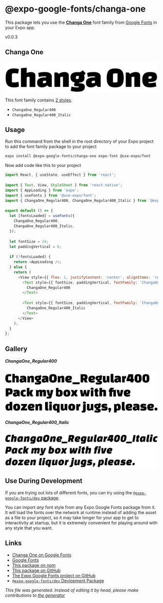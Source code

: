 # @expo-google-fonts/changa-one

This package lets you use the [**Changa One**](https://fonts.google.com/specimen/Changa+One) font family from [Google Fonts](https://fonts.google.com/) in your Expo app.

v0.0.3

## Changa One

![Changa One](./font-family.png)

This font family contains [2 styles](#gallery).

- `ChangaOne_Regular400`
- `ChangaOne_Regular400_Italic`

## Usage

Run this command from the shell in the root directory of your Expo project to add the font family package to your project
```sh
expo install @expo-google-fonts/changa-one expo-font @use-expo/font
```

Now add code like this to your project
```js
import React, { useState, useEffect } from 'react';

import { Text, View, StyleSheet } from 'react-native';
import { AppLoading } from 'expo';
import { useFonts } from '@use-expo/font';
import { ChangaOne_Regular400, ChangaOne_Regular400_Italic } from '@expo-google-fonts/changa-one';

export default () => {
  let [fontsLoaded] = useFonts({
    ChangaOne_Regular400,
    ChangaOne_Regular400_Italic,
  });

  let fontSize = 24;
  let paddingVertical = 6;

  if (!fontsLoaded) {
    return <AppLoading />;
  } else {
    return (
      <View style={{ flex: 1, justifyContent: 'center', alignItems: 'center' }}>
        <Text style={{ fontSize, paddingVertical, fontFamily: 'ChangaOne_Regular400' }}>
          ChangaOne_Regular400
        </Text>

        <Text style={{ fontSize, paddingVertical, fontFamily: 'ChangaOne_Regular400_Italic' }}>
          ChangaOne_Regular400_Italic
        </Text>
      </View>
    );
  }
};

```

## Gallery

##### ChangaOne_Regular400
![ChangaOne_Regular400](./55a043f0a2eb34269cfb137a6203fdc338019e9bdaabee1e685c6b37495cb962.ttf.png)

##### ChangaOne_Regular400_Italic
![ChangaOne_Regular400_Italic](./241077b802e7b6209a41ea93aae98aa81d9f09e6f78fce924c863af6ca96b529.ttf.png)


## Use During Development

If you are trying out lots of different fonts, you can try using the [`@expo-google-fonts/dev` package](https://github.com/expo/google-fonts/tree/master/font-packages/dev#readme).

You can import *any* font style from any Expo Google Fonts package from it. It will load the fonts
over the network at runtime instead of adding the asset as a file to your project, so it may take longer
for your app to get to interactivity at startup, but it is extremely convenient
for playing around with any style that you want.

## Links

- [Changa One on Google Fonts](https://fonts.google.com/specimen/Changa+One)
- [Google Fonts](https://fonts.google.com/)
- [This package on npm](https://www.npmjs.com/package/@expo-google-fonts/changa-one)
- [This package on GitHub](https://github.com/expo/google-fonts/tree/master/font-packages/changa-one)
- [The Expo Google Fonts project on GitHub](https://github.com/expo/google-fonts)
- [`@expo-google-fonts/dev` Devlopment Package](https://github.com/expo/google-fonts/tree/master/font-packages/dev)


*This file was generated. Instead of editing it by head, please make contributions to [the generator](https://github.com/expo/google-fonts/tree/master/packages/generator)*
